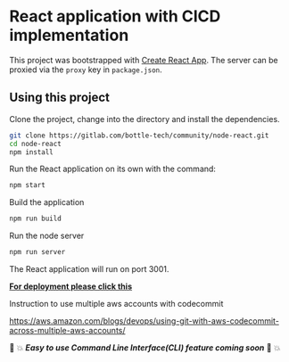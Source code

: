 # React application with CICD implementation

This project was bootstrapped with [Create React App](https://github.com/facebookincubator/create-react-app). The server can be proxied via the `proxy` key in `package.json`.

## Using this project

Clone the project, change into the directory and install the dependencies.

```bash
git clone https://gitlab.com/bottle-tech/community/node-react.git
cd node-react
npm install
```

Run the React application on its own with the command:

```bash
npm start
```

Build the application

```bash
npm run build
```

Run the node server

```bash
npm run server
```

The React application will run on port 3001.

[**For deployment please click this**](https://gitlab.com/bottle-tech/community/node-react/blob/master/deployment_instructions.md)

Instruction to use multiple aws accounts with codecommit

https://aws.amazon.com/blogs/devops/using-git-with-aws-codecommit-across-multiple-aws-accounts/

:star2: :collision: **_Easy to use Command Line Interface(CLI) feature coming soon_** :star2: :collision:
